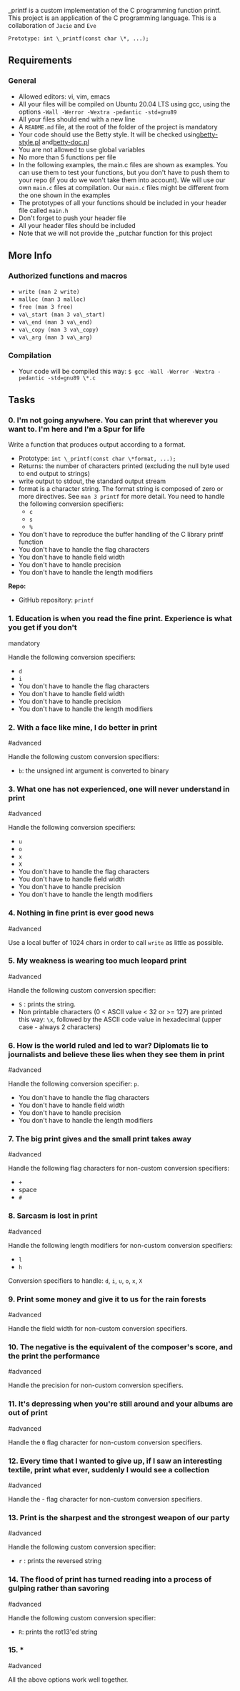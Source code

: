 \_printf is a custom implementation of the C programming function printf. This project is an application of the C programming language. This is a collaboration of `Jacie` and `Eve`

`Prototype: int \_printf(const char \*, ...);`

## **Requirements**

### **General**

- Allowed editors: vi, vim, emacs
- All your files will be compiled on Ubuntu 20.04 LTS using gcc, using the options `-Wall -Werror -Wextra -pedantic -std=gnu89`
- All your files should end with a new line
- A `README.md` file, at the root of the folder of the project is mandatory
- Your code should use the Betty style. It will be checked using[betty-style.pl](https://github.com/holbertonschool/Betty/blob/master/betty-style.pl) and[betty-doc.pl](https://github.com/holbertonschool/Betty/blob/master/betty-doc.pl)
- You are not allowed to use global variables
- No more than 5 functions per file
- In the following examples, the main.c files are shown as examples. You can use them to test your functions, but you don't have to push them to your repo (if you do we won't take them into account). We will use our own `main.c` files at compilation. Our `main.c` files might be different from the one shown in the examples
- The prototypes of all your functions should be included in your header file called `main.h`
- Don't forget to push your header file
- All your header files should be included
- Note that we will not provide the \_putchar function for this project

## **More Info**

### **Authorized functions and macros**

- `write (man 2 write)`
- `malloc (man 3 malloc)`
- `free (man 3 free)`
- `va\_start (man 3 va\_start)`
- `va\_end (man 3 va\_end)`
- `va\_copy (man 3 va\_copy)`
- `va\_arg (man 3 va\_arg)`

### **Compilation**

- Your code will be compiled this way:
`$ gcc -Wall -Werror -Wextra -pedantic -std=gnu89 \*.c`

## **Tasks**

### **0. I'm not going anywhere. You can print that wherever you want to. I'm here and I'm a Spur for life**

Write a function that produces output according to a format.

- Prototype: `int \_printf(const char \*format, ...);`
- Returns: the number of characters printed (excluding the null byte used to end output to strings)
- write output to stdout, the standard output stream
- format is a character string. The format string is composed of zero or more directives. See `man 3 printf` for more detail. You need to handle the following conversion specifiers:
  - `c`
  - `s`
  - `%`
- You don't have to reproduce the buffer handling of the C library printf function
- You don't have to handle the flag characters
- You don't have to handle field width
- You don't have to handle precision
- You don't have to handle the length modifiers

**Repo:**

- GitHub repository: `printf`

### **1. Education is when you read the fine print. Experience is what you get if you don't**

mandatory

Handle the following conversion specifiers:

- `d`
- `i`
- You don't have to handle the flag characters
- You don't have to handle field width
- You don't have to handle precision
- You don't have to handle the length modifiers

### **2. With a face like mine, I do better in print**

#advanced

Handle the following custom conversion specifiers:

- `b`: the unsigned int argument is converted to binary

### **3. What one has not experienced, one will never understand in print**

#advanced

Handle the following conversion specifiers:

- `u`
- `o`
- `x`
- `X`
- You don't have to handle the flag characters
- You don't have to handle field width
- You don't have to handle precision
- You don't have to handle the length modifiers

### **4. Nothing in fine print is ever good news**

#advanced

Use a local buffer of 1024 chars in order to call `write` as little as possible.

### **5. My weakness is wearing too much leopard print**

#advanced

Handle the following custom conversion specifier:

- `S` : prints the string.
- Non printable characters (0 \< ASCII value \< 32 or \>= 127) are printed this way: `\x`, followed by the ASCII code value in hexadecimal (upper case - always 2 characters)

### **6. How is the world ruled and led to war? Diplomats lie to journalists and believe these lies when they see them in print**

#advanced

Handle the following conversion specifier: `p`.

- You don't have to handle the flag characters
- You don't have to handle field width
- You don't have to handle precision
- You don't have to handle the length modifiers

### **7. The big print gives and the small print takes away**

#advanced

Handle the following flag characters for non-custom conversion specifiers:

- `+`
- space
- `#`

### **8. Sarcasm is lost in print**

#advanced

Handle the following length modifiers for non-custom conversion specifiers:

- `l`
- `h`

Conversion specifiers to handle: `d`, `i`, `u`, `o`, `x`, `X`

### **9. Print some money and give it to us for the rain forests**

#advanced

Handle the field width for non-custom conversion specifiers.

### **10. The negative is the equivalent of the composer's score, and the print the performance**

#advanced

Handle the precision for non-custom conversion specifiers.

### **11. It's depressing when you're still around and your albums are out of print**

#advanced

Handle the `0` flag character for non-custom conversion specifiers.

### **12. Every time that I wanted to give up, if I saw an interesting textile, print what ever, suddenly I would see a collection**

#advanced

Handle the - flag character for non-custom conversion specifiers.

### **13. Print is the sharpest and the strongest weapon of our party**

#advanced

Handle the following custom conversion specifier:

- `r` : prints the reversed string

### **14. The flood of print has turned reading into a process of gulping rather than savoring**

#advanced

Handle the following custom conversion specifier:

- `R`: prints the rot13'ed string

### **15. \***

#advanced

All the above options work well together.
